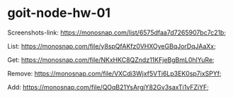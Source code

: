 # goit-node-hw-01

Screenshots-link: https://monosnap.com/list/6575dfaa7d7265907bc7c21b;

List: https://monosnap.com/file/y8spQfAKfz0VHXOyeGBqJorDqJAaXx;

Get: https://monosnap.com/file/NKxHKC8QZndz11KFjeBgBmL0hlYuRe;

Remove: https://monosnap.com/file/VXCdi3Wjxf5VTi6Lp3EK0sp7ixSPYf;

Add: https://monosnap.com/file/QOqB21YsArgjY82Gv3saxTi1vFZiYF;
